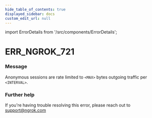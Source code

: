 ```yaml
---
hide_table_of_contents: true
displayed_sidebar: docs
custom_edit_url: null
---
```


import ErrorDetails from '/src/components/ErrorDetails';

# ERR_NGROK_721

### Message
Anonymous sessions are rate limited to `<MAX>` bytes outgoing traffic per `<INTERVAL>`.

### Further help
If you're having trouble resolving this error, please reach out to [support@ngrok.com](mailto:support@ngrok.com?subject=Help%20with%20ERR_NGROK_721)

<ErrorDetails error='err_ngrok_721' />
